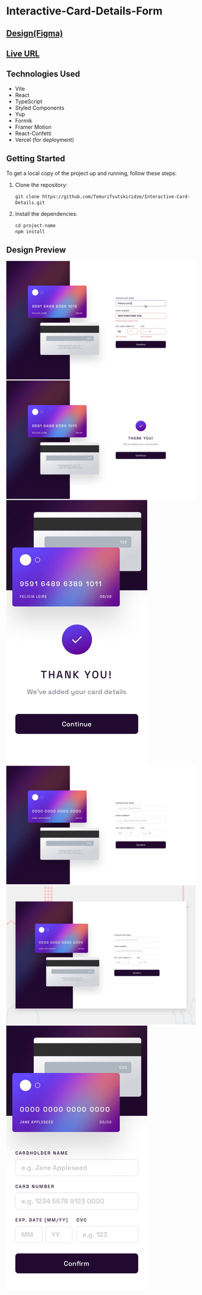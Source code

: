 # Interactive-Card-Details-Form

## [Design(Figma)](https://www.figma.com/file/tghNo2lZaUyBeM3NUWIpBS/interactive-card-details-form?type=design&node-id=0-361&t=5jmioPGoKa3SyqFc-0)

## [Live URL](https://interactive-card-details-ashy.vercel.app)

## Technologies Used

- Vite
- React
- TypeScript
- Styled Components
- Yup
- Formik
- Framer Motion
- React-Confetti
- Vercel (for deployment)

## Getting Started

To get a local copy of the project up and running, follow these steps:

1.  Clone the repository:

    ```shell
    git clone https://github.com/TemuriTsutskiridze/Interactive-Card-Details.git
    ```

2.  Install the dependencies:

    ```shell
    cd project-name
    npm install
    ```

## Design Preview

![Image1](./public/design-preview/active-states.jpg)
![Image2](./public/design-preview/complete-state-desktop.jpg)
![Image3](./public/design-preview/complete-state-mobile.jpg)
![Image4](./public/design-preview/desktop-design.jpg)
![Image5](./public/design-preview/desktop-preview.jpg)
![Image6](./public/design-preview/mobile-design.jpg)
